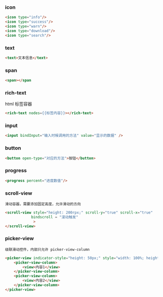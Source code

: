 ### icon
```html
<icon type="info"/>
<icon type="success"/>
<icon type="warn"/>
<icon type="download"/>
<icon type="search"/>
```
### text
```html
<text>文本信息</text>
```
### span
```html
<span></span
```
### rich-text
html 标签容器
```html
<rich-text nodes={{标签内容}}></rich-text>
```
### input
``` html
<input bindInput="输入时候调用的方法" value="显示的数据" />

```
### button
```html
<button open-type="对应的方法">按钮</button>
```
### progress
```html
<progress percent="进度数值"/>
```

### scroll-view
	滑动容器，需要添加固定高度，允许滑动的方向
```html
<scroll-view style="height: 200rpx;" scroll-y="true" scroll-x="true" 
			bindscroll = "滚动触发"
			 >
</scroll-view>
```


### picker-view
	级联滑动控件，内部只允许 picker-view-column
```html
<picker-view indicator-style="height: 50px;" style="width: 100%; height: 300px;">
	<picker-view-column>
		<view>内容1</view>
	</picker-view-column>
	<picker-view-column>
		<view>内容2</view>
	</picker-view-column>
</picker-view>
```

